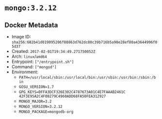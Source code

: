 # `mongo:3.2.12`

## Docker Metadata

- Image ID: `sha256:682b41d019095206f88863d762dc80c39b716b5a90e28ef80a43644996f05d37`
- Created: `2017-02-01T19:34:49.271750052Z`
- Arch: `linux`/`amd64`
- Entrypoint: `["/entrypoint.sh"]`
- Command: `["mongod"]`
- Environment:
  - `PATH=/usr/local/sbin:/usr/local/bin:/usr/sbin:/usr/bin:/sbin:/bin`
  - `GOSU_VERSION=1.7`
  - `GPG_KEYS=DFFA3DCF326E302C4787673A01C4E7FAAAB2461C 	42F3E95A2C4F08279C4960ADD68FA50FEA312927`
  - `MONGO_MAJOR=3.2`
  - `MONGO_VERSION=3.2.12`
  - `MONGO_PACKAGE=mongodb-org`

